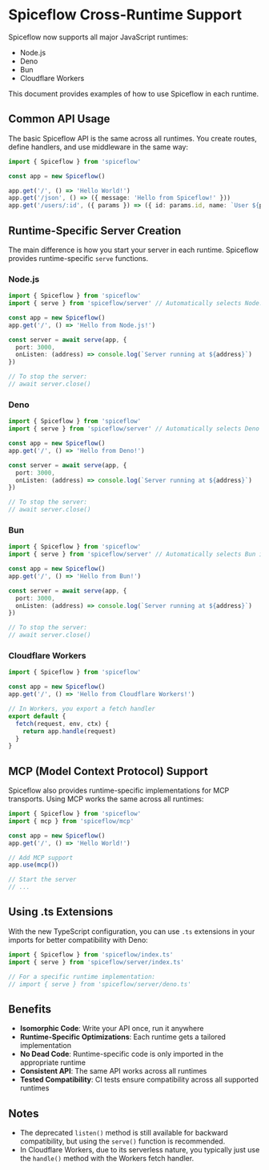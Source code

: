 # Spiceflow Cross-Runtime Support

Spiceflow now supports all major JavaScript runtimes:

- Node.js
- Deno
- Bun
- Cloudflare Workers

This document provides examples of how to use Spiceflow in each runtime.

## Common API Usage

The basic Spiceflow API is the same across all runtimes. You create routes, define handlers, and use middleware in the same way:

```typescript
import { Spiceflow } from 'spiceflow'

const app = new Spiceflow()

app.get('/', () => 'Hello World!')
app.get('/json', () => ({ message: 'Hello from Spiceflow!' }))
app.get('/users/:id', ({ params }) => ({ id: params.id, name: `User ${params.id}` }))
```

## Runtime-Specific Server Creation

The main difference is how you start your server in each runtime. Spiceflow provides runtime-specific `serve` functions.

### Node.js

```typescript
import { Spiceflow } from 'spiceflow'
import { serve } from 'spiceflow/server' // Automatically selects Node.js implementation

const app = new Spiceflow()
app.get('/', () => 'Hello from Node.js!')

const server = await serve(app, {
  port: 3000,
  onListen: (address) => console.log(`Server running at ${address}`)
})

// To stop the server:
// await server.close()
```

### Deno

```typescript
import { Spiceflow } from 'spiceflow'
import { serve } from 'spiceflow/server' // Automatically selects Deno implementation

const app = new Spiceflow()
app.get('/', () => 'Hello from Deno!')

const server = await serve(app, {
  port: 3000,
  onListen: (address) => console.log(`Server running at ${address}`)
})

// To stop the server:
// await server.close()
```

### Bun

```typescript
import { Spiceflow } from 'spiceflow'
import { serve } from 'spiceflow/server' // Automatically selects Bun implementation

const app = new Spiceflow()
app.get('/', () => 'Hello from Bun!')

const server = await serve(app, {
  port: 3000,
  onListen: (address) => console.log(`Server running at ${address}`)
})

// To stop the server:
// await server.close()
```

### Cloudflare Workers

```typescript
import { Spiceflow } from 'spiceflow'

const app = new Spiceflow()
app.get('/', () => 'Hello from Cloudflare Workers!')

// In Workers, you export a fetch handler
export default {
  fetch(request, env, ctx) {
    return app.handle(request)
  }
}
```

## MCP (Model Context Protocol) Support

Spiceflow also provides runtime-specific implementations for MCP transports. Using MCP works the same across all runtimes:

```typescript
import { Spiceflow } from 'spiceflow'
import { mcp } from 'spiceflow/mcp'

const app = new Spiceflow()
app.get('/', () => 'Hello World!')

// Add MCP support
app.use(mcp())

// Start the server
// ...
```

## Using .ts Extensions

With the new TypeScript configuration, you can use `.ts` extensions in your imports for better compatibility with Deno:

```typescript
import { Spiceflow } from 'spiceflow/index.ts'
import { serve } from 'spiceflow/server/index.ts'

// For a specific runtime implementation:
// import { serve } from 'spiceflow/server/deno.ts'
```

## Benefits

- **Isomorphic Code**: Write your API once, run it anywhere
- **Runtime-Specific Optimizations**: Each runtime gets a tailored implementation
- **No Dead Code**: Runtime-specific code is only imported in the appropriate runtime
- **Consistent API**: The same API works across all runtimes
- **Tested Compatibility**: CI tests ensure compatibility across all supported runtimes

## Notes

- The deprecated `listen()` method is still available for backward compatibility, but using the `serve()` function is recommended.
- In Cloudflare Workers, due to its serverless nature, you typically just use the `handle()` method with the Workers fetch handler.
